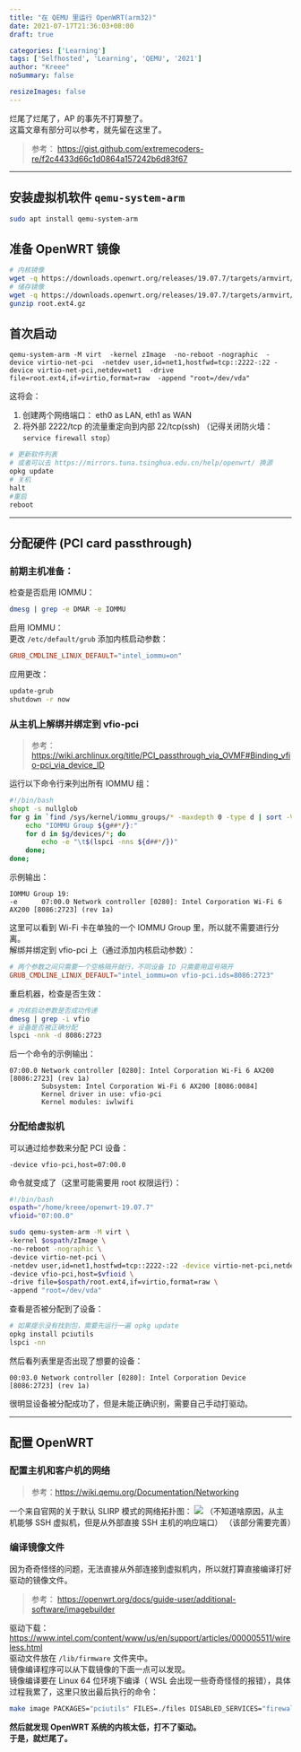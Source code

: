 ```yaml
---
title: "在 QEMU 里运行 OpenWRT(arm32)"
date: 2021-07-17T21:36:03+08:00
draft: true

categories: ['Learning']
tags: ['Selfhosted', 'Learning', 'QEMU', '2021']
author: "Kreee"
noSummary: false

resizeImages: false
---
```

烂尾了烂尾了，AP 的事先不打算整了。    
这篇文章有部分可以参考，就先留在这里了。

<!--more-->

> 参考： https://gist.github.com/extremecoders-re/f2c4433d66c1d0864a157242b6d83f67    

-----
## 安装虚拟机软件 `qemu-system-arm`
```bash
sudo apt install qemu-system-arm
```

## 准备 OpenWRT 镜像
```bash
# 内核镜像
wget -q https://downloads.openwrt.org/releases/19.07.7/targets/armvirt/32/openwrt-19.07.7-armvirt-32-zImage -O zImage
# 储存镜像
wget -q https://downloads.openwrt.org/releases/19.07.7/targets/armvirt/32/openwrt-19.07.7-armvirt-32-root.ext4.gz -O root.ext4.gz
gunzip root.ext4.gz
```

## 首次启动
```
qemu-system-arm -M virt  -kernel zImage  -no-reboot -nographic  -device virtio-net-pci  -netdev user,id=net1,hostfwd=tcp::2222-:22 -device virtio-net-pci,netdev=net1  -drive file=root.ext4,if=virtio,format=raw  -append "root=/dev/vda"
```
这将会：
1. 创建两个网络端口： eth0 as LAN, eth1 as WAN
2. 将外部 2222/tcp 的流量重定向到内部 22/tcp(ssh) （记得关闭防火墙： `service firewall stop`）

```bash
# 更新软件列表
# 或者可以去 https://mirrors.tuna.tsinghua.edu.cn/help/openwrt/ 换源
opkg update
# 关机
halt
#重启
reboot
```

-----
## 分配硬件 (PCI card passthrough)
### 前期主机准备：
检查是否启用 IOMMU：
```bash
dmesg | grep -e DMAR -e IOMMU
```
启用 IOMMU：   
更改 `/etc/default/grub` 添加内核启动参数：
```conf
GRUB_CMDLINE_LINUX_DEFAULT="intel_iommu=on"
```
应用更改：
```bash
update-grub
shutdown -r now
```
### 从主机上解绑并绑定到 vfio-pci
> 参考： https://wiki.archlinux.org/title/PCI_passthrough_via_OVMF#Binding_vfio-pci_via_device_ID

运行以下命令行来列出所有 IOMMU 组：
```bash
#!/bin/bash
shopt -s nullglob
for g in `find /sys/kernel/iommu_groups/* -maxdepth 0 -type d | sort -V`; do
    echo "IOMMU Group ${g##*/}:"
    for d in $g/devices/*; do
        echo -e "\t$(lspci -nns ${d##*/})"
    done;
done;
```
示例输出：
```plaintext
IOMMU Group 19:
-e      07:00.0 Network controller [0280]: Intel Corporation Wi-Fi 6 AX200 [8086:2723] (rev 1a)
```
这里可以看到 Wi-Fi 卡在单独的一个 IOMMU Group 里，所以就不需要进行分离。   
解绑并绑定到 vfio-pci 上（通过添加内核启动参数）：
```conf
# 两个参数之间只需要一个空格隔开就行，不同设备 ID 只需要用逗号隔开
GRUB_CMDLINE_LINUX_DEFAULT="intel_iommu=on vfio-pci.ids=8086:2723"
```
重启机器，检查是否生效：
```bash
# 内核启动参数是否成功传递
dmesg | grep -i vfio
# 设备是否被正确分配
lspci -nnk -d 8086:2723
```
后一个命令的示例输出：
```plaintext
07:00.0 Network controller [0280]: Intel Corporation Wi-Fi 6 AX200 [8086:2723] (rev 1a)
        Subsystem: Intel Corporation Wi-Fi 6 AX200 [8086:0084]
        Kernel driver in use: vfio-pci
        Kernel modules: iwlwifi
```

### 分配给虚拟机
可以通过给参数来分配 PCI 设备：
```plaintext
-device vfio-pci,host=07:00.0
```
命令就变成了（这里可能需要用 root 权限运行）：
```bash
#!/bin/bash
ospath="/home/kreee/openwrt-19.07.7"
vfioid="07:00.0"

sudo qemu-system-arm -M virt \
-kernel $ospath/zImage \
-no-reboot -nographic \
-device virtio-net-pci \
-netdev user,id=net1,hostfwd=tcp::2222-:22 -device virtio-net-pci,netdev=net1 \
-device vfio-pci,host=$vfioid \
-drive file=$ospath/root.ext4,if=virtio,format=raw \
-append "root=/dev/vda"
```
查看是否被分配到了设备：
```bash
# 如果提示没有找到包，需要先运行一遍 opkg update
opkg install pciutils
lspci -nn
```
然后看列表里是否出现了想要的设备：
```plaintext
00:03.0 Network controller [0280]: Intel Corporation Device [8086:2723] (rev 1a)
```
很明显设备被分配成功了，但是未能正确识别，需要自己手动打驱动。

-----
## 配置 OpenWRT
### 配置主机和客户机的网络
> 参考：https://wiki.qemu.org/Documentation/Networking

一个来自官网的关于默认 SLIRP 模式的网络拓扑图：
![](https://wiki.qemu.org/images/9/93/Slirp_concept.png)
（不知道啥原因，从主机能够 SSH 虚拟机，但是从外部直接 SSH 主机的响应端口）
（该部分需要完善）

### 编译镜像文件
因为奇奇怪怪的问题，无法直接从外部连接到虚拟机内，所以就打算直接编译打好驱动的镜像文件。
> 参考： https://openwrt.org/docs/guide-user/additional-software/imagebuilder   

驱动下载： https://www.intel.com/content/www/us/en/support/articles/000005511/wireless.html  
驱动文件放在 `/lib/firmware` 文件夹中。   
镜像编译程序可以从下载镜像的下面一点可以发现。   
镜像编译要在 Linux 64 位环境下编译（ WSL 会出现一些奇奇怪怪的报错），具体过程我累了，这里只放出最后执行的命令：
```bash
make image PACKAGES="pciutils" FILES=./files DISABLED_SERVICES="firewall"
```
**然后就发现 OpenWRT 系统的内核太低，打不了驱动。**   
**于是，就烂尾了。**